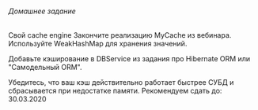 <H6>Домашнее задание</H6>
Свой cache engine
Закончите реализацию MyCache из вебинара.
Используйте WeakHashMap для хранения значений.

Добавьте кэширование в DBService из задания про Hibernate ORM или "Самодельный ORM".

Убедитесь, что ваш кэш действительно работает быстрее СУБД и сбрасывается при недостатке памяти.
Рекомендуем сдать до: 30.03.2020
